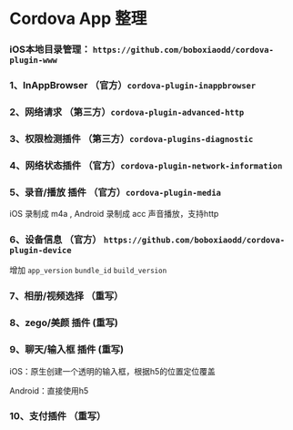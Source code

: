 # Cordova App 整理


### iOS本地目录管理： `https://github.com/boboxiaodd/cordova-plugin-www`

### 1、InAppBrowser （官方）`cordova-plugin-inappbrowser`

### 2、网络请求 （第三方）`cordova-plugin-advanced-http`

### 3、权限检测插件 （第三方）`cordova-plugins-diagnostic`

### 4、网络状态插件 （官方）`cordova-plugin-network-information`

### 5、录音/播放 插件 （官方）`cordova-plugin-media`

iOS  录制成 m4a , Android 录制成 acc 声音播放，支持http

### 6、设备信息 （官方） `https://github.com/boboxiaodd/cordova-plugin-device`
增加 `app_version` `bundle_id` `build_version`

### 7、相册/视频选择 （重写）

### 8、zego/美颜 插件 (重写)

### 9、聊天/输入框 插件 (重写)

iOS：原生创建一个透明的输入框，根据h5的位置定位覆盖

Android：直接使用h5


### 10、支付插件 （重写）


